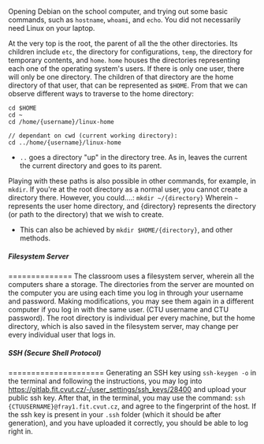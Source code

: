 
Opening Debian on the school computer, and trying out some basic commands, such as `hostname`, `whoami`, and `echo`. You did not necessarily need Linux on your laptop.


At the very top is the root, the parent of all the the other directories. Its children include `etc`, the directory for configurations, `temp`, the directory for temporary contents, and `home`.
`home` houses the directories representing each one of the operating system's users. If there is only one user, there will only be one directory. The children of that directory are the home directory of that user, that can be represented as `$HOME`.
From that we can observe different ways to traverse to the home directory:
```
cd $HOME
cd ~
cd /home/{username}/linux-home

// dependant on cwd (current working directory):
cd ../home/{username}/linux-home
```
-  `..` goes a directory "up" in the directory tree. As in, leaves the current the current directory and goes to its parent.

Playing with these paths is also possible in other commands, for example, in `mkdir`. If you're at the root directory as a normal user, you cannot create a directory there. However, you could....:
`mkdir ~/{directory}`
Wherein `~` represents the user home directory, and {directory} represents the directory (or path to the directory) that we wish to create.
- This can also be achieved by `mkdir $HOME/{directory}`, and other methods.

##### Filesystem Server
==============
The classroom uses a filesystem server, wherein all the computers share a storage. The directories from the server are mounted on the computer you are using each time you log in through your username and password. Making modifications, you may see them again in a different computer if you log in with the same user. (CTU username and CTU password).
The root directory is individual per every machine, but the home directory, which is also saved in the filesystem server, may change per every individual user that logs in.


##### SSH (Secure Shell Protocol)
=====================
Generating an SSH key using `ssh-keygen -o` in the terminal and following the instructions, you may log into https://gitlab.fit.cvut.cz/-/user_settings/ssh_keys/28400 and upload your public ssh key. After that, in the terminal, you may use the command:
`ssh {CTUUSERNAME}@fray1.fit.cvut.cz`, and agree to the fingerprint of the host. If the ssh key is present in your `.ssh` folder (which it should be after generation), and you have uploaded it correctly, you should be able to log right in.